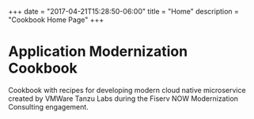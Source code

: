 +++
date = "2017-04-21T15:28:50-06:00"
title = "Home"
description = "Cookbook Home Page"
+++

# Application Modernization Cookbook

Cookbook with recipes for developing modern cloud native microservice created by VMWare Tanzu Labs during the Fiserv NOW Modernization Consulting engagement.